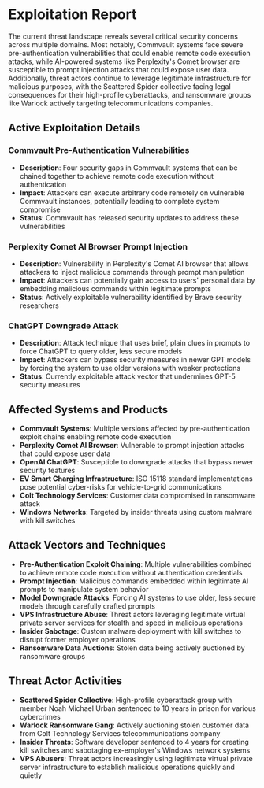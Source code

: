 # Exploitation Report

The current threat landscape reveals several critical security concerns across multiple domains. Most notably, Commvault systems face severe pre-authentication vulnerabilities that could enable remote code execution attacks, while AI-powered systems like Perplexity's Comet browser are susceptible to prompt injection attacks that could expose user data. Additionally, threat actors continue to leverage legitimate infrastructure for malicious purposes, with the Scattered Spider collective facing legal consequences for their high-profile cyberattacks, and ransomware groups like Warlock actively targeting telecommunications companies.

## Active Exploitation Details

### Commvault Pre-Authentication Vulnerabilities
- **Description**: Four security gaps in Commvault systems that can be chained together to achieve remote code execution without authentication
- **Impact**: Attackers can execute arbitrary code remotely on vulnerable Commvault instances, potentially leading to complete system compromise
- **Status**: Commvault has released security updates to address these vulnerabilities

### Perplexity Comet AI Browser Prompt Injection
- **Description**: Vulnerability in Perplexity's Comet AI browser that allows attackers to inject malicious commands through prompt manipulation
- **Impact**: Attackers can potentially gain access to users' personal data by embedding malicious commands within legitimate prompts
- **Status**: Actively exploitable vulnerability identified by Brave security researchers

### ChatGPT Downgrade Attack
- **Description**: Attack technique that uses brief, plain clues in prompts to force ChatGPT to query older, less secure models
- **Impact**: Attackers can bypass security measures in newer GPT models by forcing the system to use older versions with weaker protections
- **Status**: Currently exploitable attack vector that undermines GPT-5 security measures

## Affected Systems and Products

- **Commvault Systems**: Multiple versions affected by pre-authentication exploit chains enabling remote code execution
- **Perplexity Comet AI Browser**: Vulnerable to prompt injection attacks that could expose user data
- **OpenAI ChatGPT**: Susceptible to downgrade attacks that bypass newer security features
- **EV Smart Charging Infrastructure**: ISO 15118 standard implementations pose potential cyber-risks for vehicle-to-grid communications
- **Colt Technology Services**: Customer data compromised in ransomware attack
- **Windows Networks**: Targeted by insider threats using custom malware with kill switches

## Attack Vectors and Techniques

- **Pre-Authentication Exploit Chaining**: Multiple vulnerabilities combined to achieve remote code execution without authentication credentials
- **Prompt Injection**: Malicious commands embedded within legitimate AI prompts to manipulate system behavior
- **Model Downgrade Attacks**: Forcing AI systems to use older, less secure models through carefully crafted prompts
- **VPS Infrastructure Abuse**: Threat actors leveraging legitimate virtual private server services for stealth and speed in malicious operations
- **Insider Sabotage**: Custom malware deployment with kill switches to disrupt former employer operations
- **Ransomware Data Auctions**: Stolen data being actively auctioned by ransomware groups

## Threat Actor Activities

- **Scattered Spider Collective**: High-profile cyberattack group with member Noah Michael Urban sentenced to 10 years in prison for various cybercrimes
- **Warlock Ransomware Gang**: Actively auctioning stolen customer data from Colt Technology Services telecommunications company
- **Insider Threats**: Software developer sentenced to 4 years for creating kill switches and sabotaging ex-employer's Windows network systems
- **VPS Abusers**: Threat actors increasingly using legitimate virtual private server infrastructure to establish malicious operations quickly and quietly